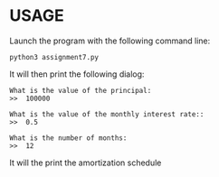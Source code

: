 # USAGE

Launch the program with the following command line:

```python3 assignment7.py```

It will then print the following dialog:
````
What is the value of the principal:
>>  100000

What is the value of the monthly interest rate::
>>  0.5

What is the number of months:
>>  12
````

It will the print the amortization schedule
